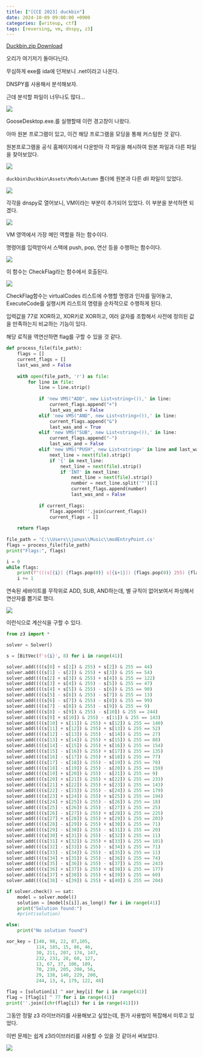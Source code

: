```yaml
---
title: ["[CCE 2023] duckbin"]
date: 2024-10-09 09:00:00 +0900
categories: [writeup, ctf]
tags: [reversing, vm, dnspy, z3]
---
```

<a href="/assets/bin/ctf/duckbin/Duckbin.zip" download>Duckbin.zip Download</a>  

오리가 여기저기 돌아다닌다.

무심하게 exe를 ida에 던져보니 .net이라고 나온다.

DNSPY를 사용해서 분석해보자.

근데 분석할 파일이 너무나도 많다...



![](assets/img/writeup/ctf/duckbin_writeup/K6z5fD-LFFtbCnCJkWOMIJmjYFtu0qm-bbJN3X6iZck=.png)

GooseDesktop.exe.를 실행할때 이런 경고창이 나왔다.

아마 원본 프로그램이 있고, 이건 해당 프로그램을 모딩을 통해 커스텀한 것 같다.



원본프로그램을 공식 홈페이지에서 다운받아 각 파일을 해시하여 원본 파일과 다른 파일을 찾아보았다.

![](assets/img/writeup/ctf/duckbin_writeup/XUR8F9qTJeIci9TVaNiP2u4s4dBoQJveBVf8ehNVOTU=.png)

`duckbin\Duckbin\Assets\Mods\Autumn` 폴더에 원본과 다른 dll 파일이 있었다.

![](assets/img/writeup/ctf/duckbin_writeup/3C1nWA51ozjSNtLvOVoL-nAfeI1LxuH6j992O8mjzBI=.png)

각각을 dnspy로 열어보니, VM이라는 부분이 추가되어 있었다. 이 부분을 분석하면 되겠다.

![](assets/img/writeup/ctf/duckbin_writeup/KIdCOgNzcm_3ACSJnBSZA64yGrlFP3ImkHKt0g76Xh8=.png)

VM 영역에서 가장 메인 역할을 하는 함수이다.

명령어를 입력받아서 스택에 push, pop, 연산 등을 수행하는 함수이다.

![](assets/img/writeup/ctf/duckbin_writeup/Do_soEW0bzy4Rh0Z08Wr67bEXiBcYwOnEtoKNVb6jPU=.png)

이 함수는 CheckFlag라는 함수에서 호출된다.

![](assets/img/writeup/ctf/duckbin_writeup/qKcwbh6rnsArV8v04GVLx036t-71_-krtsIOxZ3kdNw=.png)

CheckFlag함수는 virtualCodes 리스트에 수행할 명령과 인자를 밀어놓고, ExecuteCode를 실행시켜 리스트의 명령을 순차적으로 수행하게 된다. 

입력값을 77로  XOR하고, XOR키로 XOR하고, 여러 글자를 조합해서 사전에 정의된 값을 만족하는지 비교하는 기능이 있다.

해당 로직을 역연산하면 flag를 구할 수  있을 것 같다.



```python
def process_file(file_path):
    flags = []
    current_flags = []
    last_was_and = False
 
    with open(file_path, 'r') as file:
        for line in file:
            line = line.strip()
 
            if 'new VMS("ADD", new List<string>()),' in line:
                current_flags.append("+")
                last_was_and = False
            elif 'new VMS("AND", new List<string>()),' in line:
                current_flags.append("&")
                last_was_and = True
            elif 'new VMS("SUB", new List<string>()),' in line:
                current_flags.append("-")
                last_was_and = False
            elif 'new VMS("PUSH", new List<string>' in line and last_was_and:
                next_line = next(file).strip()
                if '{' in next_line:
                    next_line = next(file).strip()
                    if 'INT' in next_line:
                        next_line = next(file).strip()
                        number = next_line.split('"')[1]
                        current_flags.append(number)
                        last_was_and = False
 
            if current_flags:
                flags.append(''.join(current_flags))
                current_flags = []
 
    return flags
 
file_path = 'C:\\Users\\junus\\Music\\modEntryPoint.cs'  
flags = process_file(file_path)
print("Flags:", flags)

i = 0
while flags:
    print(f"(((s[{i}] {flags.pop(0)} s[{i+1}]) {flags.pop(0)} 255) {flags.pop(0)} s[{i+2}]) {flags.pop(0)} 255 == {flags.pop(0)}")
    i += 1
```

연속된 세바이트를 무작위로 ADD, SUB, AND하는데, 별 규칙이 없어보여서 파싱해서 연산자를 뽑기로 했다.

![](assets/img/writeup/ctf/duckbin_writeup/67YuAnzSOhyDpSQ6dcYD1uivfncwc08xXU3oeFytz2A=.png)

이런식으로 계산식을 구할 수 있다.

```python
from z3 import *

solver = Solver()

s = [BitVec(f's{i}', 8) for i in range(41)]

solver.add((((s[0] + s[1]) & 255) + s[2]) & 255 == 44)
solver.add((((s[1] - s[2]) & 255) + s[3]) & 255 == 54)
solver.add((((s[2] + s[3]) & 255) + s[4]) & 255 == 122)
solver.add((((s[3] + s[4]) & 255) - s[5]) & 255 == 47)
solver.add((((s[4] + s[5]) & 255) - s[6]) & 255 == 90)
solver.add((((s[5] - s[6]) & 255) - s[7]) & 255 == 13)
solver.add((((s[6] - s[7]) & 255) - s[8]) & 255 == 99)
solver.add((((s[7] - s[8]) & 255) - s[9]) & 255 == 9)
solver.add((((s[8] - s[9]) & 255) - s[10]) & 255 == 244)
solver.add((((s[9] + s[10]) & 255) - s[11]) & 255 == 143)
solver.add((((s[10] + s[11]) & 255) + s[12]) & 255 == 140)
solver.add((((s[11] + s[12]) & 255) + s[13]) & 255 == 52)
solver.add((((s[12] - s[13]) & 255) - s[14]) & 255 == 27)
solver.add((((s[13] + s[14]) & 255) + s[15]) & 255 == 88)
solver.add((((s[14] - s[15]) & 255) + s[16]) & 255 == 154)
solver.add((((s[15] - s[16]) & 255) + s[17]) & 255 == 135)
solver.add((((s[16] - s[17]) & 255) + s[18]) & 255 == 77)
solver.add((((s[17] - s[18]) & 255) - s[19]) & 255 == 78)
solver.add((((s[18] - s[19]) & 255) - s[20]) & 255 == 159)
solver.add((((s[19] + s[20]) & 255) - s[21]) & 255 == 9)
solver.add((((s[20] + s[21]) & 255) + s[22]) & 255 == 233)
solver.add((((s[21] + s[22]) & 255) + s[23]) & 255 == 143)
solver.add((((s[22] - s[23]) & 255) - s[24]) & 255 == 179)
solver.add((((s[23] + s[24]) & 255) + s[25]) & 255 == 194)
solver.add((((s[24] + s[25]) & 255) - s[26]) & 255 == 18)
solver.add((((s[25] - s[26]) & 255) - s[27]) & 255 == 25)
solver.add((((s[26] - s[27]) & 255) + s[28]) & 255 == 225)
solver.add((((s[27] + s[28]) & 255) + s[29]) & 255 == 203)
solver.add((((s[28] - s[29]) & 255) + s[30]) & 255 == 71)
solver.add((((s[29] - s[30]) & 255) - s[31]) & 255 == 20)
solver.add((((s[30] + s[31]) & 255) - s[32]) & 255 == 11)
solver.add((((s[31] + s[32]) & 255) + s[33]) & 255 == 101)
solver.add((((s[32] - s[33]) & 255) - s[34]) & 255 == 71)
solver.add((((s[33] - s[34]) & 255) - s[35]) & 255 == 11)
solver.add((((s[34] + s[35]) & 255) - s[36]) & 255 == 74)
solver.add((((s[35] - s[36]) & 255) - s[37]) & 255 == 243)
solver.add((((s[36] + s[37]) & 255) + s[38]) & 255 == 177)
solver.add((((s[37] + s[38]) & 255) + s[39]) & 255 == 60)
solver.add((((s[38] - s[39]) & 255) + s[40]) & 255 == 204)

if solver.check() == sat:
    model = solver.model()
    solution = [model[s[i]].as_long() for i in range(41)]
    print("Solution found:")
    #print(solution)

else:
    print("No solution found")

xor_key = [140, 98, 22, 87,105,
           114, 185, 15, 86, 46,
           30, 211, 207, 174, 147, 
           232, 231, 28, 60, 127,
           13, 67, 37, 106, 109,
           70, 230, 205, 208, 56,
           29, 138, 140, 229, 200,
           244, 13, 4, 179, 122, 48]

flag = [solution[i] ^ xor_key[i] for i in range(41)]
flag = [flag[i] ^ 77 for i in range(41)]
print(''.join([chr(flag[i]) for i in range(41)]))
```

그동안 정말 z3 라이브러리를 사용해보고 싶었는데, 뭔가 사용법이 복잡해서 미루고 있었다.

이번 문제는 쉽게 z3라이브러리를 사용할 수 있을 것 같아서 써보았다.

![](assets/img/writeup/ctf/duckbin_writeup/xRYTimVfpA-pc0530JIZ2FNUO1j9cA3hvdByuIXFeXc=.png)


